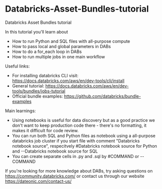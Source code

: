 # Databricks-Asset-Bundles-tutorial
Databricks Asset Bundles tutorial

In this tutorial you'll learn about
- How to run Python and SQL files with all-purpose compute
- How to pass local and global parameters in DABs
- How to do a for_each loop in DABs
- How to run multiple jobs in one main workflow

Useful links:

- For installing databricks CLI visit: https://docs.databricks.com/aws/en/dev-tools/cli/install
- General tutorial: https://docs.databricks.com/aws/en/dev-tools/bundles/jobs-tutorial
- Official bundle examples: https://github.com/databricks/bundle-examples


Main learnings:
- Using notebooks is useful for data discovery but as a good practice we don't want to keep production code there - there's no formatting, it makes it difficult for code review.
- You can run both SQL and Python files as notebook using a all-purpose databricks job cluster if you start file with comment "Databricks notebook source", respecitvely #Databricks notebook source for Python and --Databricks notebook source for SQL
- You can create separate cells in .py and .sql by #COMMAND or --COMMAND

If you're looking for more knowledge about DABs, try asking questions on https://community.databricks.com/ or contact us through our website https://dateonic.com/contact-us/  
